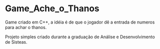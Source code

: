 # Game_Ache_o_Thanos
Game criado em C++, a idéia é de que o jogador dê a entrada de numeros para achar o thanos.

Projeto simples criado durante a graduação de Análise e Desenvolvimento de Sisteas.
